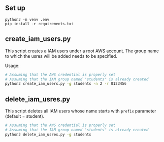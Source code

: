 ## Set up

```
python3 -m venv .env
pip install -r requirements.txt
```

## create_iam_users.py
This script creates a IAM users under a root AWS account.
The group name to which the usres will be added needs to be specified.

Usage:

```bash
# Assuming that the AWS credential is properly set
# Assuming that the IAM group named "students" is already created
python3 create_iam_users.py -g students -n 2 -r 0123456
```

## delete_iam_usres.py
This script deletes all IAM users whose name starts with `prefix` parameter (default = student).

```bash
# Assuming that the AWS credential is properly set
# Assuming that the IAM group named "students" is already created
python3 delete_iam_usres.py -g students
```
